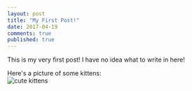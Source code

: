 ```yaml
---
layout: post
title: "My First Post!"
date: 2017-04-19
comments: true
published: true
---
```


This is my very first post! I have no idea what to write in here!

Here's a picture of some kittens:
<br>
<img src="https://i.pinimg.com/736x/0e/e2/9e/0ee29e6db6ead0b02b4f23c28918d37c--adorable-animals-adorable-kittens.jpg" alt="cute kittens">

